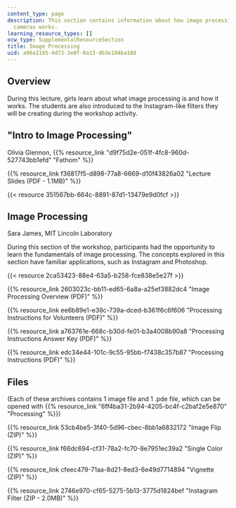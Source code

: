 ```yaml
---
content_type: page
description: This section contains information about how image processing in digital
  cameras works.
learning_resource_types: []
ocw_type: SupplementalResourceSection
title: Image Processing
uid: a96a1185-4d73-3e8f-0a13-db3e104ba10d
---
```


Overview
--------

During this lecture, girls learn about what image processing is and how it works. The students are also introduced to the Instagram-like filters they will be creating during the workshop activity.

"Intro to Image Processing"
---------------------------

Olivia Glennon, {{% resource_link "d9f75d2e-051f-4fc8-960d-527743bb1efd" "Fathom" %}}

{{% resource_link f36817f5-d898-77a8-6669-d10f43826a02 "Lecture Slides (PDF - 1.1MB)" %}}

{{< resource 351567bb-664c-8891-87d1-13479e9d0fcf >}}

Image Processing
----------------

Sara James, MIT Lincoln Laboratory

During this section of the workshop, participants had the opportunity to learn the fundamentals of image processing. The concepts explored in this section have familiar applications, such as Instagram and Photoshop.

{{< resource 2ca53423-88e4-63a5-b258-fce838e5e27f >}}

{{% resource_link 2603023c-bb11-ed65-6a8a-a25ef3882dc4 "Image Processing Overview (PDF)" %}}

{{% resource_link ee6b89e1-e38c-739a-dced-b361f6c6f606 "Processing Instructions for Volunteers (PDF)" %}}

{{% resource_link a763761e-668c-b30d-fe01-b3a4008b90a8 "Processing Instructions Answer Key (PDF)" %}}

{{% resource_link edc34e44-101c-9c55-95bb-f7438c357b87 "Processing Instructions (PDF)" %}}

Files
-----

(Each of these archives contains 1 image file and 1 .pde file, which can be opened with {{% resource_link "6ff4ba31-2b94-4205-bc4f-c2baf2e5e870" "Processing" %}})

{{% resource_link 53cb4be5-3f40-5d96-cbec-8bb1a6832172 "Image Flip (ZIP)" %}}

{{% resource_link f66dc694-cf31-78a2-fc70-8e7951ec39a2 "Single Color (ZIP)" %}}

{{% resource_link cfeec479-71aa-8d21-8ed3-6e49d7714894 "Vignette (ZIP)" %}}

{{% resource_link 2746e970-cf65-5275-5b13-3775d1824bef "Instagram Filter (ZIP - 2.0MB)" %}}